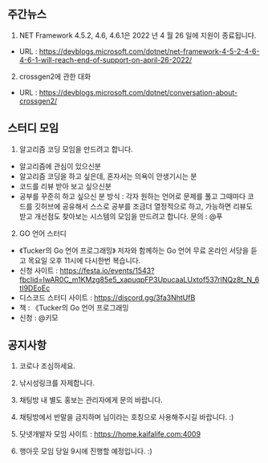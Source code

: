 ## 주간뉴스
1) NET Framework 4.5.2, 4.6, 4.6.1은 2022 년 4 월 26 일에 지원이 종료됩니다.
- URL : https://devblogs.microsoft.com/dotnet/net-framework-4-5-2-4-6-4-6-1-will-reach-end-of-support-on-april-26-2022/

2) crossgen2에 관한 대화
- URL : https://devblogs.microsoft.com/dotnet/conversation-about-crossgen2/

## 스터디 모임
1) 알고리즘 코딩 모임을 만드려고 합니다.
- 알고리즘에 관심이 있으신분
- 알고리즘 코딩을 하고 싶은데, 혼자서는 의욕이 안생기시는 분
- 코드를 리뷰 받아 보고 싶으신분 
- 공부를 꾸준히 하고 싶으신 분
방식 : 각자 원하는 언어로 문제를 풀고 그때마다 코드를 
깃허브에 공유해서 스스로 공부를 조금더 열정적으로 하고, 
가능하면 리뷰도 받고 개선점도 찾아보는 시스템의 모임을 
만드려고 합니다.
문의 : @푸  

2) GO 언어 스터디
- 《Tucker의 Go 언어 프로그래밍》 저자와 함께하는 Go 언어 무료 온라인 서당을 듣고 목요일 오후 11시에 다시한번 복습니다.
- 신청 사이트 : https://festa.io/events/1543?fbclid=IwAR0C_m1KMzg85e5_xapuqpFP3UpucaaLUxtof537rlNQz8t_N_6tI9DEoEc
- 디스코드 스터디 사이트 : https://discord.gg/3fa3NhtUfB
- 책 : 《Tucker의 Go 언어 프로그래밍
- 신청 : @키모 

## 공지사항

1) 코로나 조심하세요.

2) 낚시성링크를 자제합니다.

3) 채팅방 내 별도 홍보는 관리자에게 문의 바랍니다. 

4) 채팅방에서 반말을 금지하며 님이라는 호칭으로 사용해주시길 바랍니다. :)

5) 닷넷개발자 모임 사이트 : https://home.kaifalife.com:4009

6) 행아웃 모임 당일 9시에 진행할 예정입니다. :)
